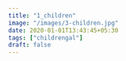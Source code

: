 ```yaml
---
title: "1_children"
image: "/images/3-children.jpg"
date: 2020-01-01T13:43:45+05:30
tags: ["childrengal"]
draft: false
---
```


